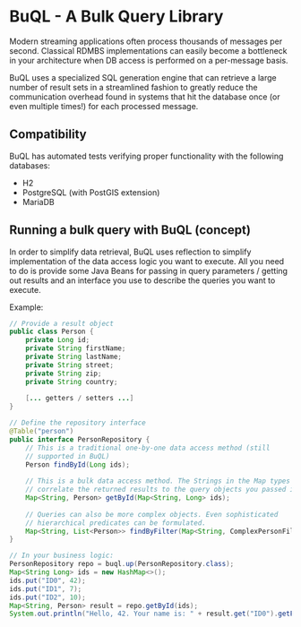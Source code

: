 # BuQL - A Bulk Query Library 
Modern streaming applications often process thousands of messages per second. Classical RDMBS implementations
can easily become a bottleneck in your architecture when DB access is performed on a per-message basis.

BuQL uses a specialized SQL generation engine that can retrieve a large number of result sets in a streamlined
fashion to greatly reduce the communication overhead found in systems that hit the database once (or even 
multiple times!) for each processed message.

## Compatibility
BuQL has automated tests verifying proper functionality with the following databases:
* H2
* PostgreSQL (with PostGIS extension)
* MariaDB

## Running a bulk query with BuQL (concept)
In order to simplify data retrieval, BuQL uses reflection to simplify implementation of the data access logic
you want to execute. All you need to do is provide some Java Beans for passing in query parameters / getting
out results and an interface you use to describe the queries you want to execute. 

Example:
```java
// Provide a result object
public class Person {
    private Long id;
    private String firstName;
    private String lastName;
    private String street;
    private String zip;
    private String country;
   
    [... getters / setters ...]
}

// Define the repository interface
@Table("person")
public interface PersonRepository {
    // This is a traditional one-by-one data access method (still
    // supported in BuQL)
    Person findById(Long ids);
    
    // This is a bulk data access method. The Strings in the Map types 
    // correlate the returned results to the query objects you passed in.
    Map<String, Person> getById(Map<String, Long> ids);
    
    // Queries can also be more complex objects. Even sophisticated
    // hierarchical predicates can be formulated.
    Map<String, List<Person>> findByFilter(Map<String, ComplexPersonFilter> ids);
}

// In your business logic:
PersonRepository repo = buql.up(PersonRepository.class);
Map<String Long> ids = new HashMap<>();
ids.put("ID0", 42);
ids.put("ID1", 7);
ids.put("ID2", 10);
Map<String, Person> result = repo.getById(ids);
System.out.println("Hello, 42. Your name is: " + result.get("ID0").getFirstName());
``` 